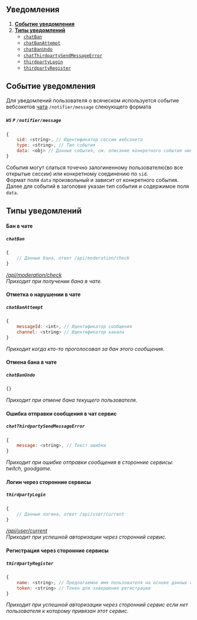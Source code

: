 Уведомления
-----------
1. [**Событие уведомления**](#Событие-уведомления)
2. [**Типы уведомлений**](#Типы-уведомлений)
    - [`chatBan`](#Бан-в-чате)
    - [`chatBanAttempt`](#Отметка-о-нарушении-в-чате)
    - [`chatBanUndo`](#Отмена-бана-в-чате)
    - [`chatThirdpartySendMessageError`](#Ошибка-отправки-сообщения-в-чат-сервис)
    - [`thirdpartyLogin`](#Логин-через-сторонние-сервисы)
    - [`thirdpartyRegister`](#Регистрация-через-сторонние-сервисы)


Событие уведомления
-------------------
Для уведомлений пользователя о всяческом используется событие вебсокетов [чата](chat.md#Протокол-взаимодействия) `/notifier/message` слеюующего формата
##### `WS` `P` `/notifier/message`
```js
{
    sid: <string>, // Идентификатор сессии вебсокета
    type: <string>, // Тип события
    data: <obj> // Данные события, см. описание конкретного события ниже
}
```
События могут слаться точечно залогиненному пользователю(во все открытые сессии) или конкретному соединению по `sid`.  
Формат поля `data` произвольный и зависит от конкретного события. Далее для событий в заголовке указан тип события и содержимое поля `data`.


Типы уведомлений
----------------


#### Бан в чате
##### `chatBan`
```js
{
    // Данные бана, ответ /api/moderation/check 
}
```
*[/api/moderation/check](admin.md#Проверить-забанен-ли-пользователь)*  
*Приходит при получении бана в чате.*


#### Отметка о нарушении в чате
##### `chatBanAttempt`
```js
{
    messageId: <int>, // Идентификатор сообщения
    channel: <string> // Идентификатор канала
}
```
*Приходит когда кто-то проголосовал за бан этого сообщения.*


#### Отмена бана в чате
##### `chatBanUndo`
```js
{}
```
*Приходит при отмене бана текущего пользователя.*


#### Ошибка отправки сообщения в чат сервис
##### `chatThirdpartySendMessageError`
```js
{
    message: <string>, // Текст ошибки
}
```
*Приходит при ошибке отправки сообщения в сторонние сервисы: twitch, goodgame.*


#### Логин через сторонние сервисы
##### `thirdpartyLogin`
```js
{
    // Данные логина, ответ /api/user/current 
}
```
*[/api/user/current](common.md#Данные-текущего-пользователя)*  
*Приходит при успешной авторизации через сторонний сервис.*


#### Регистрация через сторонние сервисы
##### `thirdpartyRegister`
```js
{
    name: <string>, // Предлагаемое имя пользователя на основе данных стороннего сервиса
    token: <string> // Токен для завершения регистрации
}
```
*Приходит при успешной авторизации через сторонний сервис если нет пользователя к которому привязан этот сервис.*